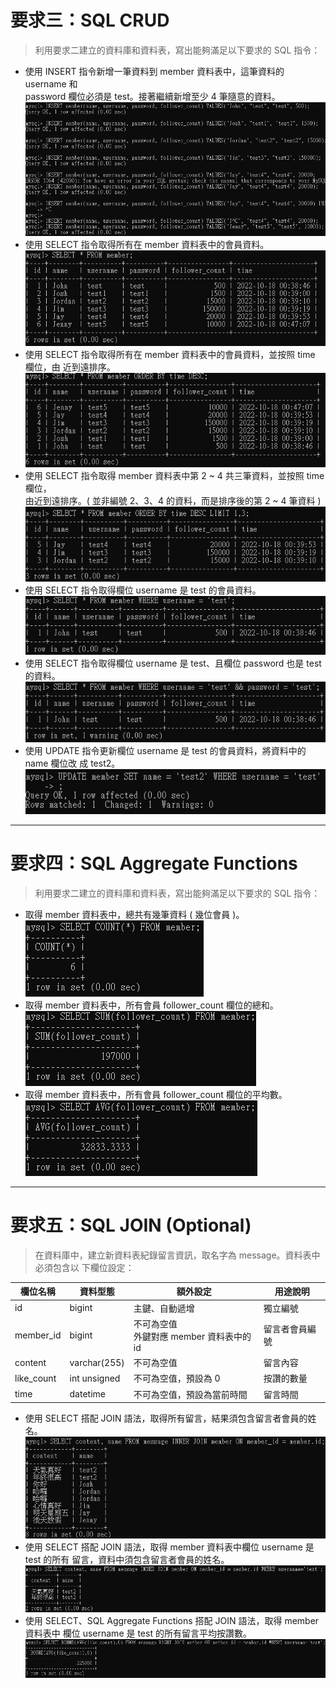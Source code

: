 # 要求三：SQL CRUD

> 利⽤要求⼆建立的資料庫和資料表，寫出能夠滿⾜以下要求的 SQL 指令：

- 使⽤ INSERT 指令新增⼀筆資料到 member 資料表中，這筆資料的 username 和  
  password 欄位必須是 test。接著繼續新增⾄少 4 筆隨意的資料。
  ![insert](https://raw.githubusercontent.com/TWjohnwang/WeHelp.github.io/main/week5/img/insert.png)
- 使⽤ SELECT 指令取得所有在 member 資料表中的會員資料。
  ![select](https://raw.githubusercontent.com/TWjohnwang/WeHelp.github.io/main/week5/img/select.png)
- 使⽤ SELECT 指令取得所有在 member 資料表中的會員資料，並按照 time 欄位，由
  近到遠排序。
  ![order_by](https://raw.githubusercontent.com/TWjohnwang/WeHelp.github.io/main/week5/img/order_by.png)
- 使⽤ SELECT 指令取得 member 資料表中第 2 ~ 4 共三筆資料，並按照 time 欄位，  
  由近到遠排序。( 並非編號 2、3、4 的資料，⽽是排序後的第 2 ~ 4 筆資料 )
  ![limit](https://raw.githubusercontent.com/TWjohnwang/WeHelp.github.io/main/week5/img/limit.png)
- 使⽤ SELECT 指令取得欄位 username 是 test 的會員資料。
  ![where](https://raw.githubusercontent.com/TWjohnwang/WeHelp.github.io/main/week5/img/where.png)
- 使⽤ SELECT 指令取得欄位 username 是 test、且欄位 password 也是 test 的資料。
  ![and](https://raw.githubusercontent.com/TWjohnwang/WeHelp.github.io/main/week5/img/and.png)
- 使⽤ UPDATE 指令更新欄位 username 是 test 的會員資料，將資料中的 name 欄位改
  成 test2。
  ![update](https://raw.githubusercontent.com/TWjohnwang/WeHelp.github.io/main/week5/img/update.png)

---

# 要求四：SQL Aggregate Functions

> 利⽤要求⼆建立的資料庫和資料表，寫出能夠滿⾜以下要求的 SQL 指令：

- 取得 member 資料表中，總共有幾筆資料 ( 幾位會員 )。
  ![count](https://raw.githubusercontent.com/TWjohnwang/WeHelp.github.io/main/week5/img/count.png)
- 取得 member 資料表中，所有會員 follower_count 欄位的總和。
  ![sum](https://raw.githubusercontent.com/TWjohnwang/WeHelp.github.io/main/week5/img/sum.png)
- 取得 member 資料表中，所有會員 follower_count 欄位的平均數。
  ![avg](https://raw.githubusercontent.com/TWjohnwang/WeHelp.github.io/main/week5/img/avg.png)

---

# 要求五：SQL JOIN (Optional)

> 在資料庫中，建立新資料表紀錄留⾔資訊，取名字為 message。資料表中必須包含以
> 下欄位設定：

| 欄位名稱   | 資料型態     | 額外設定                                    | 用途說明       |
| ---------- | ------------ | ------------------------------------------- | -------------- |
| id         | bigint       | 主鍵、自動遞增                              | 獨立編號       |
| member_id  | bigint       | 不可為空值<br>外鍵對應 member 資料表中的 id | 留言者會員編號 |
| content    | varchar(255) | 不可為空值                                  | 留言內容       |
| like_count | int unsigned | 不可為空值，預設為 0                        | 按讚的數量     |
| time       | datetime     | 不可為空值，預設為當前時間                  | 留言時間       |

- 使⽤ SELECT 搭配 JOIN 語法，取得所有留⾔，結果須包含留⾔者會員的姓名。
  ![inner_join](https://raw.githubusercontent.com/TWjohnwang/WeHelp.github.io/main/week5/img/inner_join.png)
- 使⽤ SELECT 搭配 JOIN 語法，取得 member 資料表中欄位 username 是 test 的所有
  留⾔，資料中須包含留⾔者會員的姓名。
  ![inner_join2](https://raw.githubusercontent.com/TWjohnwang/WeHelp.github.io/main/week5/img/inner_join2.png)
- 使⽤ SELECT、SQL Aggregate Functions 搭配 JOIN 語法，取得 member 資料表中
  欄位 username 是 test 的所有留⾔平均按讚數。
  ![avg](https://raw.githubusercontent.com/TWjohnwang/WeHelp.github.io/main/week5/img/avg2.png)
